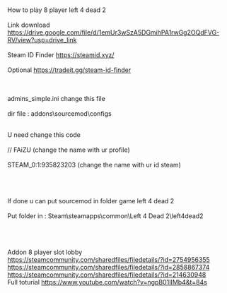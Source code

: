 <br> How to play 8 player left 4 dead 2 </br>
<br> Link download https://drive.google.com/file/d/1emUr3wSzA5DGmihPA1rwGg2OQdFVG-RV/view?usp=drive_link </br>
<br> Steam ID Finder https://steamid.xyz/ </br>
<br> Optional https://tradeit.gg/steam-id-finder </br>

<br><br>admins_simple.ini change this file</br></br>
dir file : addons\sourcemod\configs 

<br> U need change this code </br>
<br>//	FAiZU (change the name with ur profile) </br>
<br>STEAM_0:1:935823203	(change the name with ur id steam)</br>
<br></br>

<br>If done u can put sourcemod in folder game left 4 dead 2</br>
<br> Put folder in : Steam\steamapps\common\Left 4 Dead 2\left4dead2 </br>

<br></br>
<br>Addon 8 player slot lobby</br>
https://steamcommunity.com/sharedfiles/filedetails/?id=2754956355
https://steamcommunity.com/sharedfiles/filedetails/?id=2858867374
https://steamcommunity.com/sharedfiles/filedetails/?id=214630948
<br>Full toturial https://www.youtube.com/watch?v=ngpB01IIMb4&t=84s </br>
